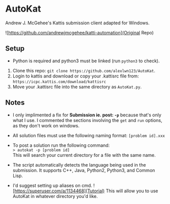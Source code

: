 # AutoKat
Andrew J. McGehee's Kattis submission client adapted for Windows.

![https://github.com/andrewjmcgehee/katti-automation](Original Repo)  


Setup
-----
   - Python is required and python3 must be linked (run `python3` to check).


   1. Clone this repo: `git clone https://github.com/alexlwn123/AutoKat`.  
   2. Login to kattis and download or copy your .kattisrc file from:  
      `https://icpc.kattis.com/download/kattisrc`   
   3. Move your .kattisrc file into the same directory as `AutoKat.py`.




Notes
------------

   - I only implimented a fix for **Submission ie. post: `-p`** because that's only what I use. I commented the sections involving the `get` and `run` options, as they don't work on windows.   

   - All solution files must use the following naming format: `[problem id].xxx`

   - To post a solution run the following command:  
     `> autokat -p [problem id]`  
     This will search your current directory for a file with the same name.
   
   - The script automatically detects the language being used in the submission. It supports C++, Java, Python2, Python3, and Common Lisp. 

   - I'd suggest setting up aliases on cmd. ![https://superuser.com/a/1134468](Tutorial) This will allow you to use AutoKat in whatever directory you'd like.   






